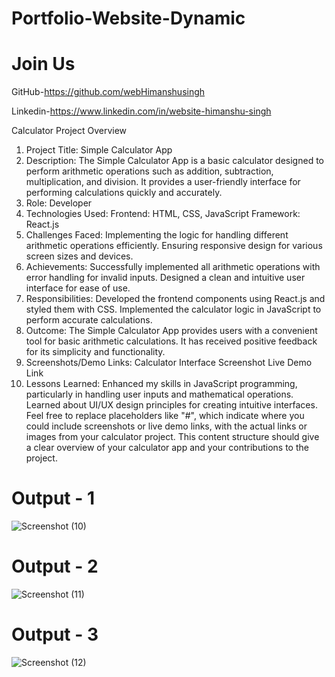 # Portfolio-Website-Dynamic


# Join Us

GitHub-https://github.com/webHimanshusingh

Linkedin-https://www.linkedin.com/in/website-himanshu-singh

Calculator Project Overview
1. Project Title: Simple Calculator App
2. Description:
The Simple Calculator App is a basic calculator designed to perform arithmetic operations such as addition, subtraction, multiplication, and division.
It provides a user-friendly interface for performing calculations quickly and accurately.
3. Role:
Developer
4. Technologies Used:
Frontend: HTML, CSS, JavaScript
Framework: React.js
5. Challenges Faced:
Implementing the logic for handling different arithmetic operations efficiently.
Ensuring responsive design for various screen sizes and devices.
6. Achievements:
Successfully implemented all arithmetic operations with error handling for invalid inputs.
Designed a clean and intuitive user interface for ease of use.
7. Responsibilities:
Developed the frontend components using React.js and styled them with CSS.
Implemented the calculator logic in JavaScript to perform accurate calculations.
8. Outcome:
The Simple Calculator App provides users with a convenient tool for basic arithmetic calculations.
It has received positive feedback for its simplicity and functionality.
9. Screenshots/Demo Links:
Calculator Interface Screenshot
Live Demo Link
10. Lessons Learned:
Enhanced my skills in JavaScript programming, particularly in handling user inputs and mathematical operations.
Learned about UI/UX design principles for creating intuitive interfaces.
Feel free to replace placeholders like "#", which indicate where you could include screenshots or live demo links, with the actual links or images from your calculator project. This content structure should give a clear overview of your calculator app and your contributions to the project.

# Output - 1

![Screenshot (10)](https://github.com/QuantumCoding123/Day-3-Portpolio-Website-Dynamic/assets/166281221/420d1dea-09b2-4e79-9372-f88164c4f63f)


# Output - 2

![Screenshot (11)](https://github.com/QuantumCoding123/Day-3-Portpolio-Website-Dynamic/assets/166281221/87661773-0201-49bc-aa80-621734b77f50)


# Output - 3

![Screenshot (12)](https://github.com/QuantumCoding123/Day-3-Portpolio-Website-Dynamic/assets/166281221/7ae80745-8106-4ec2-8d49-d8281bcbb1c9)




